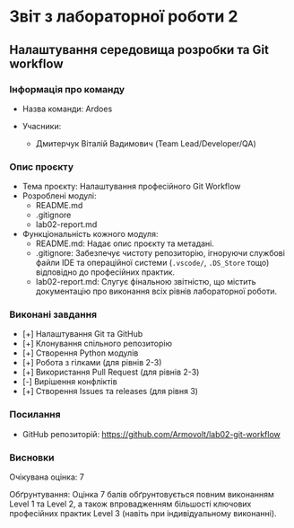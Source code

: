 # Звіт з лабораторної роботи 2

## Налаштування середовища розробки та Git workflow

### Інформація про команду
- Назва команди: Ardoes

- Учасники:
  - Дмитерчук Віталій Вадимович (Team Lead/Developer/QA)

### Опис проєкту

- Тема проєкту: Налаштування професійного Git Workflow
- Розроблені модулі:
    - README.md
    - .gitignore
    - lab02-report.md
- Функціональність кожного модуля:
    - README.md: Надає опис проєкту та метадані.
    - .gitignore: Забезпечує чистоту репозиторію, ігноруючи службові файли IDE та операційної системи (`.vscode/`, `.DS_Store` тощо) відповідно до професійних практик.
    - lab02-report.md: Слугує фінальною звітністю, що містить документацію про виконання всіх рівнів лабораторної роботи.

### Виконані завдання

- [+] Налаштування Git та GitHub
- [+] Клонування спільного репозиторію
- [+] Створення Python модулів
- [+] Робота з гілками (для рівнів 2-3)
- [+] Використання Pull Request (для рівнів 2-3)
- [-] Вирішення конфліктів
- [+] Створення Issues та releases (для рівня 3)

### Посилання

- GitHub репозиторій: https://github.com/Armovolt/lab02-git-workflow

### Висновки

Очікувана оцінка: 7

Обґрунтування: Оцінка 7 балів обґрунтовується повним виконанням Level 1 та Level 2, а також впровадженням більшості ключових професійних практик Level 3 (навіть при індивідуальному виконанні).
